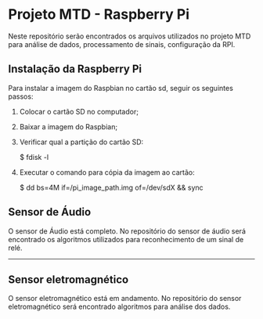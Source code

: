 # Projeto MTD - Raspberry Pi 

Neste repositório serão encontrados os arquivos utilizados no projeto MTD para análise de dados, processamento de sinais, configuração da RPI.

## Instalação da Raspberry Pi

Para instalar a imagem do Raspbian no cartão sd, seguir os seguintes passos:

1) Colocar o cartão SD no computador;

2) Baixar a imagem do Raspbian;

3) Verificar qual a partição do cartão SD:

	$ fdisk -l

4) Executar o comando para cópia da imagem ao cartão:

	$ dd bs=4M if=/pi_image_path.img of=/dev/sdX && sync

## Sensor de Áudio

O sensor de Áudio está completo. No repositório do sensor de áudio será encontrado os algoritmos utilizados para reconhecimento de um sinal de relé.

----

## Sensor eletromagnético

O sensor eletromagnético está em andamento. No repositório do sensor eletromagnético será encontrado algoritmos para análise dos dados.

